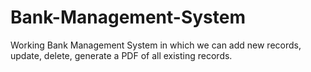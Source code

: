 # Bank-Management-System
Working Bank Management System in which we can add new records, update, delete, generate a PDF of all existing records.
